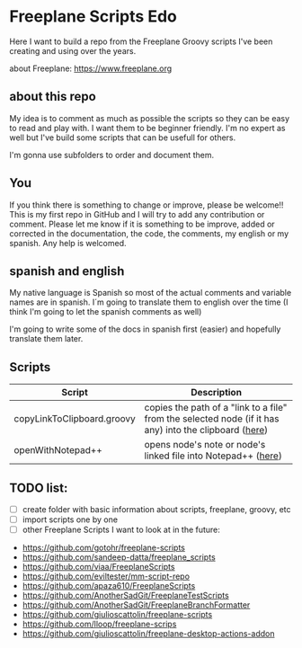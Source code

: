 # Freeplane Scripts Edo
Here I want to build a repo from the Freeplane Groovy scripts I've been creating and using over the years.

about Freeplane: https://www.freeplane.org

## about this repo
My idea is to comment as much as possible the scripts so they can be easy to read and play with. I want them to be beginner friendly. I'm no expert as well but I've build some scripts that can be usefull for others.

I'm gonna use subfolders to order and document them.

## You
If you think there is something to change or improve, please be welcome!! This is my first repo in GitHub and I will try to add any contribution or comment.
Please let me know if it is something to be improve, added or corrected in the documentation, the code, the comments, my english or my spanish. Any help is welcomed.

## spanish and english
My native language is Spanish so most of the actual comments and variable names are in spanish. I´m going to translate them to english over the time (I think I'm going to let the spanish comments as well)

I'm going to write some of the docs in spanish first (easier) and hopefully translate them later.

## Scripts

Script | Description
-------|----------
copyLinkToClipboard.groovy | copies the path of a "link to a file" from the selected node (if it has any) into the clipboard ([here](/copy%20node%20link%20to%20clipboard))
openWithNotepad++ | opens node's note or node's linked file into Notepad++ ([here](/Scripts))

## TODO list:

- [ ] create folder with basic information about scripts, freeplane, groovy, etc
- [ ] import scripts one by one
- [ ] other Freeplane Scripts I want to look at in the future:

* https://github.com/gotohr/freeplane-scripts
* https://github.com/sandeep-datta/freeplane_scripts
* https://github.com/viaa/FreeplaneScripts
* https://github.com/eviltester/mm-script-repo
* https://github.com/apaza610/FreeplaneScripts
* https://github.com/AnotherSadGit/FreeplaneTestScripts
* https://github.com/AnotherSadGit/FreeplaneBranchFormatter
* https://github.com/giulioscattolin/freeplane-scripts
* https://github.com/lloop/freeplane-scrips
* https://github.com/giulioscattolin/freeplane-desktop-actions-addon
